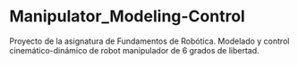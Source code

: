 # Manipulator_Modeling-Control
Proyecto de la asignatura de Fundamentos de Robótica. Modelado y control cinemático-dinámico de robot manipulador de 6 grados de libertad. 
